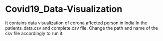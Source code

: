 # Covid19_Data-Visualization
It contains data visualization of corona affected person in India In the patients_data.csv and complete.csv file.
Change the path and name of the csv file accordingly to run it.
